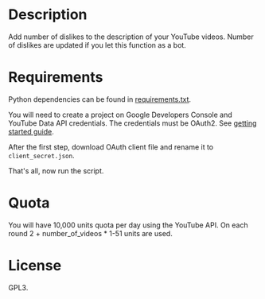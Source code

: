 # Description

Add number of dislikes to the description of your YouTube videos. Number of
dislikes are updated if you let this function as a bot.

# Requirements

Python dependencies can be found in [requirements.txt](requirements.txt).

You will need to create a project on Google Developers Console and YouTube Data
API credentials. The credentials must be OAuth2. See [getting started guide](https://developers.google.com/youtube/v3/getting-started).

After the first step, download OAuth client file and rename it to `client_secret.json`.

That's all, now run the script.

# Quota

You will have 10,000 units quota per day using the YouTube API. On each round
2 + number_of_videos * 1-51 units are used.

# License

GPL3.

